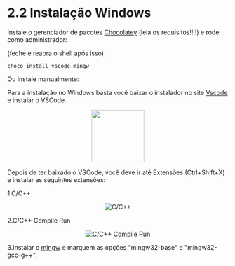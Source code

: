 # 2.2 Instalação Windows


Instale o gerenciador de pacotes [Chocolatey](https://chocolatey.org/docs/installation) (leia os requisitos!!!!) e rode como administrador:

(feche e reabra o shell após isso)

`choco install vscode mingw`

Ou instale manualmente:

Para a instalação no Windows basta você baixar o instalador no site [Vscode](https://code.visualstudio.com/) e instalar o VSCode.

<p align="center">
    <img src="https://i.imgur.com/QJYna1V.png" width="120" >
</p>

Depois de ter baixado o VSCode, você deve ir até Extensões (Ctrl+Shift+X) e instalar as seguintes extensões:

1.C/C++

<p align="center">
    <img src="https://i.imgur.com/2mooTDY.png" alt="C/C++">
</p>

2.C/C++ Compile Run

<p align="center">
    <img src="https://i.imgur.com/Fwx28Zd.png" alt="C/C++ Compile Run">
</p>

3.Instalar o [mingw](http://www.mingw.org/) e marquem as opções "mingw32-base" e "mingw32-gcc-g++".
